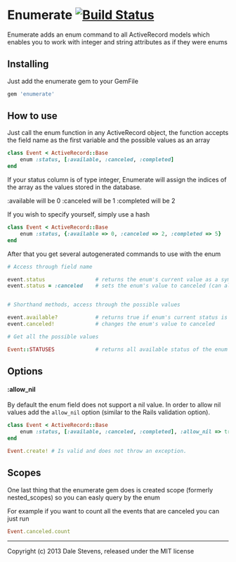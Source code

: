 # Enumerate [![Build Status](https://secure.travis-ci.org/TwilightCoders/enumerate.png)](http://travis-ci.org/TwilightCoders/enumerate)

Enumerate adds an enum command to all ActiveRecord models which enables you to work with integer and string attributes as if they were enums

## Installing

Just add the enumerate gem to your GemFile

```ruby
gem 'enumerate'
```

## How to use

Just call the enum function in any ActiveRecord object, the function accepts the field name as the first variable and the possible values as an array

```ruby
class Event < ActiveRecord::Base
    enum :status, [:available, :canceled, :completed]
end
```

If your status column is of type integer, Enumerate will assign the indices of the array as the values stored in the database.

:available will be 0
:canceled will be 1
:completed will be 2

If you wish to specify yourself, simply use a hash

```ruby
class Event < ActiveRecord::Base
    enum :status, {:available => 0, :canceled => 2, :completed => 5}
end
```

After that you get several autogenerated commands to use with the enum

```ruby
# Access through field name

event.status                # returns the enum's current value as a symbol
event.status = :canceled    # sets the enum's value to canceled (can also get a string)


# Shorthand methods, access through the possible values

event.available?            # returns true if enum's current status is available
event.canceled!             # changes the enum's value to canceled

# Get all the possible values

Event::STATUSES             # returns all available status of the enum
```

## Options
#### :allow_nil
By default the enum field does not support a nil value. In order to allow nil values add the `allow_nil` option (similar to the Rails validation option).

```ruby
class Event < ActiveRecord::Base
    enum :status, [:available, :canceled, :completed], :allow_nil => true
end

Event.create! # Is valid and does not throw an exception.
```

## Scopes
One last thing that the enumerate gem does is created scope (formerly nested_scopes) so you can easly query by the enum

For example if you want to count all the events that are canceled you can just run

```ruby
Event.canceled.count
```

---

Copyright (c) 2013 Dale Stevens, released under the MIT license
